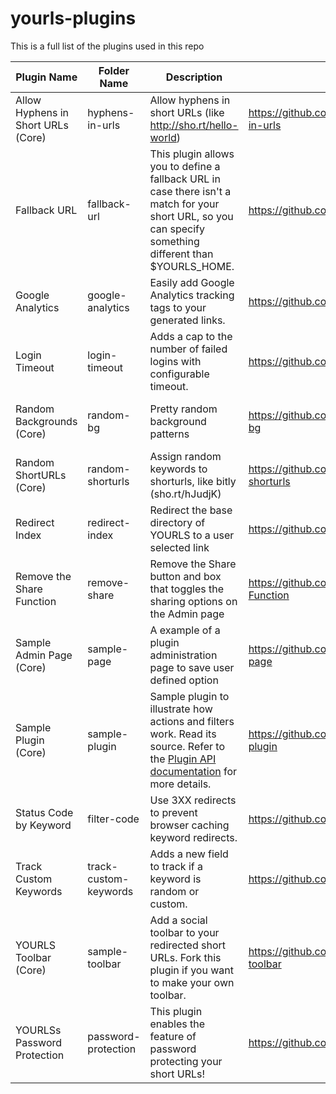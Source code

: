 # yourls-plugins

This is a full list of the plugins used in this repo

| Plugin Name | Folder Name | Description | Source | License | Last Check | Status |
|-|-|-|-|-|-|-|
| Allow Hyphens in Short URLs (Core) | hyphens-in-urls | Allow hyphens in short URLs (like http://sho.rt/hello-world) | https://github.com/YOURLS/YOURLS/tree/master/user/plugins/hyphens-in-urls | The MIT License (MIT) | 841999a on Apr 7, 2013 | Active |
| Fallback URL | fallback-url | This plugin allows you to define a fallback URL in case there isn't a match for your short URL, so you can specify something different than $YOURLS_HOME. | https://github.com/ozh/yourls-fallback-url/ |  | 1415b16 on Mar 21, 2020 | Active |
| Google Analytics | google-analytics | Easily add Google Analytics tracking tags to your generated links. | https://github.com/katzwebservices/google-analytics-for-yourls |  | 89bb9e4 on May 20, 2015 | Active |
| Login Timeout | login-timeout | Adds a cap to the number of failed logins with configurable timeout. | https://github.com/reanimus/yourls-login-timeout | BSD 2-Clause License | 1a8eee5 on Apr 1, 2019 | Active |
| Random Backgrounds (Core) | random-bg | Pretty random background patterns | https://github.com/YOURLS/YOURLS/tree/master/user/plugins/random-bg | The MIT License (MIT) | 9e2efb6 on Apr 18, 2017 | Active |
| Random ShortURLs (Core) | random-shorturls | Assign random keywords to shorturls, like bitly (sho.rt/hJudjK) | https://github.com/YOURLS/YOURLS/tree/master/user/plugins/random-shorturls | The MIT License (MIT) | fbba93d on Oct 4, 2019 | Active |
| Redirect Index | redirect-index | Redirect the base directory of YOURLS to a user selected link | https://github.com/tomslominski/yourls-redirect-index | The MIT License (MIT) | 5d91c77 on Apr 5, 2020 | Active |
| Remove the Share Function | remove-share | Remove the Share button and box that toggles the sharing options on the Admin page | https://github.com/seandrickson/YOURLS-Remove-the-Share-Function |  | d235e02 on May 3, 2013 | Active |
| Sample Admin Page (Core) | sample-page | A example of a plugin administration page to save user defined option | https://github.com/YOURLS/YOURLS/tree/master/user/plugins/sample-page | The MIT License (MIT) | 6dc5423 on May 15, 2020 | Inactive |
| Sample Plugin (Core) | sample-plugin | Sample plugin to illustrate how actions and filters work. Read its source. Refer to the <a href="http://yourls.org/pluginapi">Plugin API documentation</a> for more details. | https://github.com/YOURLS/YOURLS/tree/master/user/plugins/sample-plugin | The MIT License (MIT) | 3438b06 on Nov 1, 2014 | Inactive |
| Status Code by Keyword | filter-code | Use 3XX redirects to prevent browser caching keyword redirects. | https://github.com/ShredCode/YOURLS-filter-code | The MIT License (MIT) | 7073fb9 on Oct 8, 2020 | Inactive |
| Track Custom Keywords | track-custom-keywords | Adds a new field to track if a keyword is random or custom. | https://github.com/timcrockford/track-custom-keywords |  | c989cf7 on Apr 26, 2015 | Active |
| YOURLS Toolbar (Core) | sample-toolbar | Add a social toolbar to your redirected short URLs. Fork this plugin if you want to make your own toolbar. | https://github.com/YOURLS/YOURLS/tree/master/user/plugins/sample-toolbar | The MIT License (MIT) | 20f0159 on Aug 5, 2020 | Inactive |
| YOURLSs Password Protection | password-protection | This plugin enables the feature of password protecting your short URLs! | https://github.com/MatthewC/yourls-password-protection | The MIT License (MIT) | d30b7f1 on Dec 16, 2019 | Inactive |
